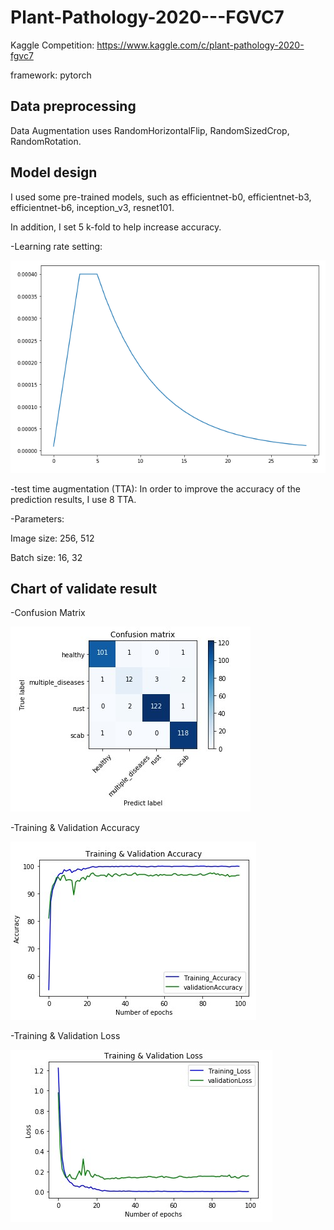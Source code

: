 # Plant-Pathology-2020---FGVC7
Kaggle Competition: https://www.kaggle.com/c/plant-pathology-2020-fgvc7

framework: pytorch

## Data preprocessing
Data Augmentation uses RandomHorizontalFlip, RandomSizedCrop, RandomRotation.

## Model design
I used some pre-trained models, such as efficientnet-b0, efficientnet-b3, efficientnet-b6, inception_v3, resnet101.

In addition, I set 5 k-fold to help increase accuracy.

-Learning rate setting:

![image](https://github.com/chingi071/Plant-Pathology-2020---FGVC7/blob/master/pix/lr.jpg)



-test time augmentation (TTA):
In order to improve the accuracy of the prediction results, I use 8 TTA.

-Parameters:

Image size: 256, 512

Batch size: 16, 32

## Chart of validate result
-Confusion Matrix

![image](https://github.com/chingi071/Plant-Pathology-2020---FGVC7/blob/master/pix/Confusion_Matrix.jpg)

-Training & Validation Accuracy

![image](https://github.com/chingi071/Plant-Pathology-2020---FGVC7/blob/master/pix/Accuracy.jpg)

-Training & Validation Loss

![image](https://github.com/chingi071/Plant-Pathology-2020---FGVC7/blob/master/pix/Loss.jpg)
